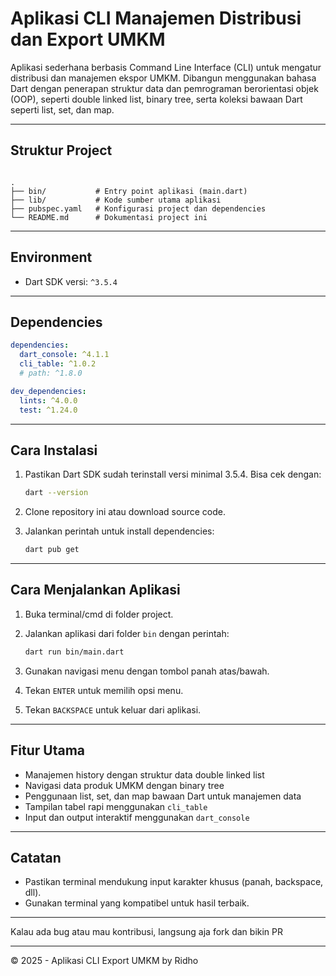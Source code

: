 # Aplikasi CLI Manajemen Distribusi dan Export UMKM

Aplikasi sederhana berbasis Command Line Interface (CLI) untuk mengatur distribusi dan manajemen ekspor UMKM. Dibangun menggunakan bahasa Dart dengan penerapan struktur data dan pemrograman berorientasi objek (OOP), seperti double linked list, binary tree, serta koleksi bawaan Dart seperti list, set, dan map.

---

## Struktur Project

```

.
├── bin/           # Entry point aplikasi (main.dart)
├── lib/           # Kode sumber utama aplikasi
├── pubspec.yaml   # Konfigurasi project dan dependencies
└── README.md      # Dokumentasi project ini

````

---

## Environment

- Dart SDK versi: `^3.5.4`

---

## Dependencies

```yaml
dependencies:
  dart_console: ^4.1.1
  cli_table: ^1.0.2
  # path: ^1.8.0

dev_dependencies:
  lints: ^4.0.0
  test: ^1.24.0
````

---

## Cara Instalasi

1. Pastikan Dart SDK sudah terinstall versi minimal 3.5.4.
   Bisa cek dengan:

   ```bash
   dart --version
   ```

2. Clone repository ini atau download source code.

3. Jalankan perintah untuk install dependencies:

   ```bash
   dart pub get
   ```

---

## Cara Menjalankan Aplikasi

1. Buka terminal/cmd di folder project.

2. Jalankan aplikasi dari folder `bin` dengan perintah:

   ```bash
   dart run bin/main.dart
   ```

3. Gunakan navigasi menu dengan tombol panah atas/bawah.

4. Tekan `ENTER` untuk memilih opsi menu.

5. Tekan `BACKSPACE` untuk keluar dari aplikasi.

---

## Fitur Utama

* Manajemen history dengan struktur data double linked list
* Navigasi data produk UMKM dengan binary tree
* Penggunaan list, set, dan map bawaan Dart untuk manajemen data
* Tampilan tabel rapi menggunakan `cli_table`
* Input dan output interaktif menggunakan `dart_console`

---

## Catatan

* Pastikan terminal mendukung input karakter khusus (panah, backspace, dll).
* Gunakan terminal yang kompatibel untuk hasil terbaik.

---

Kalau ada bug atau mau kontribusi, langsung aja fork dan bikin PR

---

© 2025 - Aplikasi CLI Export UMKM by Ridho

